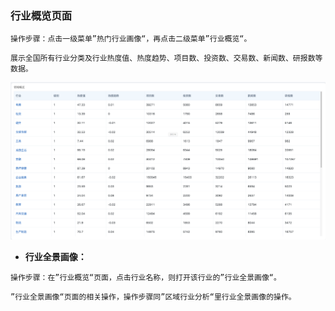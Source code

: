 ### 行业概览页面

`操作步骤：点击一级菜单”热门行业画像“，再点击二级菜单”行业概览“。`

`展示全国所有行业分类及行业热度值、热度趋势、项目数、投资数、交易数、新闻数、研报数等数据。`

![](/assets/hygl.png)

* **行业全景画像：**

`操作步骤：在”行业概览“页面，点击行业名称，则打开该行业的”行业全景画像“。`

`”行业全景画像“页面的相关操作，操作步骤同”区域行业分析“里行业全景画像的操作。`

